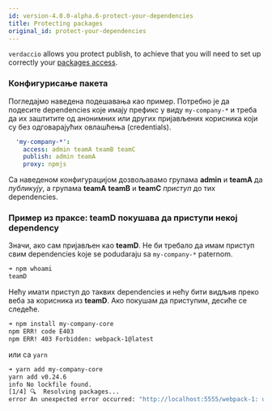```yaml
---
id: version-4.0.0-alpha.6-protect-your-dependencies
title: Protecting packages
original_id: protect-your-dependencies
---
```

`verdaccio` allows you protect publish, to achieve that you will need to set up correctly your [packages access](packages).

### Конфигурисање пакета

Погледајмо наведена подешавања као пример. Потребно је да подесите dependencies које имају префикс у виду `my-company-*` и треба да их заштитите од анонимних или других пријављених корисника који су без одговарајућих овлашћења (credentials).

```yaml
  'my-company-*':
    access: admin teamA teamB teamC
    publish: admin teamA
    proxy: npmjs
```

Са наведеном конфигурацијом дозвољавамо групама **admin** и **teamA** да *публикују*, а групама **teamA** **teamB** и **teamC** *приступ* до тих dependencies.

### Пример из праксе: teamD покушава да приступи некој dependency

Значи, ако сам пријављен као **teamD**. Не би требало да имам приступ свим dependencies koje se podudaraju sa `my-company-*` paternom.

```bash
➜ npm whoami
teamD
```

Нећу имати приступ до таквих dependencies и нећу бити видљив преко веба за корисника из **teamD**. Ако покушам да приступим, десиће се следеће.

```bash
➜ npm install my-company-core
npm ERR! code E403
npm ERR! 403 Forbidden: webpack-1@latest
```

или са `yarn`

```bash
➜ yarn add my-company-core
yarn add v0.24.6
info No lockfile found.
[1/4] 🔍  Resolving packages...
error An unexpected error occurred: "http://localhost:5555/webpack-1: unregistered users are not allowed to access package my-company-core".
```